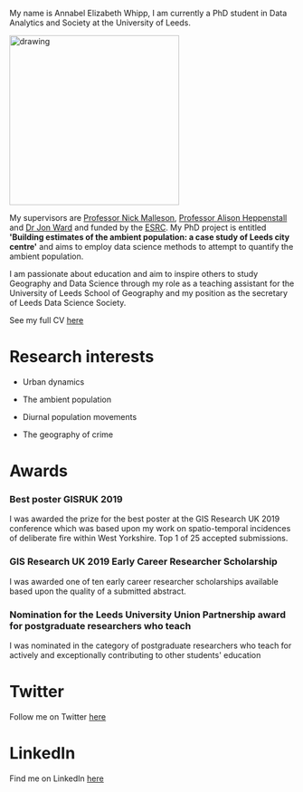 My name is Annabel Elizabeth Whipp, I am currently a PhD student in Data Analytics and Society at the University of Leeds.

<img src="https://github.com/annabelelizabethwhipp/Homepage/IMG_5412.JPG" alt="drawing" width="300" align="middle"/>

My supervisors are [Professor Nick Malleson](http://nickmalleson.co.uk), [Professor Alison Heppenstall](https://www.turing.ac.uk/people/researchers/alison-heppenstall) and [Dr Jon Ward](http://www1.maths.leeds.ac.uk/~jaward/) and funded by the [ESRC](http://www.esrc.ac.uk). My PhD project is entitled **'Building estimates of the ambient population: a case study of Leeds city centre'** and aims to employ data science methods to attempt to quantify the ambient population. 

I am passionate about education and aim to inspire others to study Geography and Data Science through my role as a teaching assistant for the University of Leeds School of Geography and my position as the secretary of Leeds Data Science Society.

See my full CV [here](annabelelizabethwhipp.github.io/Profile.pdf)


# Research interests

- Urban dynamics

- The ambient population

- Diurnal population movements

- The geography of crime 


# Awards

### Best poster GISRUK 2019

I was awarded the prize for the best poster at the GIS Research UK 2019 conference which was based upon my work on spatio-temporal incidences of deliberate fire within West Yorkshire. Top 1 of 25 accepted submissions.


### GIS Research UK 2019 Early Career Researcher Scholarship

I was awarded one of ten early career researcher scholarships available based upon the quality of a submitted abstract.


### Nomination for the Leeds University Union Partnership award for postgraduate researchers who teach

I was nominated in the category of postgraduate researchers who teach for actively and exceptionally contributing to other students' education


# Twitter

Follow me on Twitter [here](https://twitter.com/AnnabelWhipp)

# LinkedIn

Find me on LinkedIn [here](https://uk.linkedin.com/in/annabel-whipp-82ab00183)

